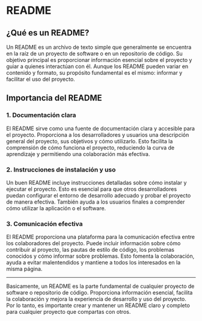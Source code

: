 # README

## ¿Qué es un README?

Un README es un archivo de texto simple que generalmente se encuentra en la raíz de un proyecto de software o en un repositorio de código. Su objetivo principal es proporcionar información esencial sobre el proyecto y guiar a quienes interactúan con él. Aunque los README pueden variar en contenido y formato, su propósito fundamental es el mismo: informar y facilitar el uso del proyecto.

## Importancia del README

### 1. Documentación clara

El README sirve como una fuente de documentación clara y accesible para el proyecto. Proporciona a los desarrolladores y usuarios una descripción general del proyecto, sus objetivos y cómo utilizarlo. Esto facilita la comprensión de cómo funciona el proyecto, reduciendo la curva de aprendizaje y permitiendo una colaboración más efectiva.

### 2. Instrucciones de instalación y uso

Un buen README incluye instrucciones detalladas sobre cómo instalar y ejecutar el proyecto. Esto es esencial para que otros desarrolladores puedan configurar el entorno de desarrollo adecuado y probar el proyecto de manera efectiva. También ayuda a los usuarios finales a comprender cómo utilizar la aplicación o el software.

### 3. Comunicación efectiva

El README proporciona una plataforma para la comunicación efectiva entre los colaboradores del proyecto. Puede incluir información sobre cómo contribuir al proyecto, las pautas de estilo de código, los problemas conocidos y cómo informar sobre problemas. Esto fomenta la colaboración, ayuda a evitar malentendidos y mantiene a todos los interesados en la misma página.

---

Basicamente, un README es la parte fundamental de cualquier proyecto de software o repositorio de código. Proporciona información esencial, facilita la colaboración y mejora la experiencia de desarrollo y uso del proyecto. Por lo tanto, es importante crear y mantener un README claro y completo para cualquier proyecto que compartas con otros.

